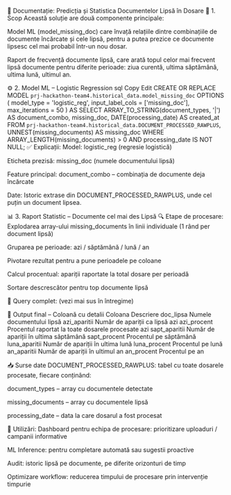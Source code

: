 📄 Documentație: Predicția și Statistica Documentelor Lipsă în Dosare
🧠 1. Scop
Această soluție are două componente principale:

Model ML (model_missing_doc) care învață relațiile dintre combinațiile de documente încărcate și cele lipsă, pentru a putea prezice ce documente lipsesc cel mai probabil într-un nou dosar.

Raport de frecvență documente lipsă, care arată topul celor mai frecvent lipsă documente pentru diferite perioade: ziua curentă, ultima săptămână, ultima lună, ultimul an.

⚙️ 2. Model ML – Logistic Regression
sql
Copy
Edit
CREATE OR REPLACE MODEL `prj-hackathon-team4.historical_data.model_missing_doc`
OPTIONS (
model_type = 'logistic_reg',
input_label_cols = ['missing_doc'],
max_iterations = 50
)
AS
SELECT
ARRAY_TO_STRING(document_types, '|') AS document_combo,
missing_doc,
DATE(processing_date) AS created_at
FROM `prj-hackathon-team4.historical_data.DOCUMENT_PROCESSED_RAWPLUS`,
UNNEST(missing_documents) AS missing_doc
WHERE ARRAY_LENGTH(missing_documents) > 0
AND processing_date IS NOT NULL;
✅ Explicații:
Model: logistic_reg (regresie logistică)

Eticheta prezisă: missing_doc (numele documentului lipsă)

Feature principal: document_combo – combinația de documente deja încărcate

Date: Istoric extrase din DOCUMENT_PROCESSED_RAWPLUS, unde cel puțin un document lipsea.

📊 3. Raport Statistic – Documente cel mai des Lipsă
🔍 Etape de procesare:
Explodarea array-ului missing_documents în linii individuale (1 rând per document lipsă)

Gruparea pe perioade: azi / săptămână / lună / an

Pivotare rezultat pentru a pune perioadele pe coloane

Calcul procentual: apariții raportate la total dosare per perioadă

Sortare descrescător pentru top documente lipsă

🔗 Query complet:
(vezi mai sus în întregime)

🧮 Output final – Coloană cu detalii
Coloana	Descriere
doc_lipsa	Numele documentului lipsă
azi_aparitii	Număr de apariții ca lipsă azi
azi_procent	Procentul raportat la toate dosarele procesate azi
sapt_aparitii	Număr de apariții în ultima săptămână
sapt_procent	Procentul pe săptămână
luna_aparitii	Număr de apariții în ultima lună
luna_procent	Procentul pe lună
an_aparitii	Număr de apariții în ultimul an
an_procent	Procentul pe an

📥 Surse date
DOCUMENT_PROCESSED_RAWPLUS: tabel cu toate dosarele procesate, fiecare conținând:

document_types – array cu documentele detectate

missing_documents – array cu documentele lipsă

processing_date – data la care dosarul a fost procesat

📌 Utilizări:
Dashboard pentru echipa de procesare: prioritizare uploaduri / campanii informative

ML Inference: pentru completare automată sau sugestii proactive

Audit: istoric lipsă pe documente, pe diferite orizonturi de timp

Optimizare workflow: reducerea timpului de procesare prin intervenție timpurie

